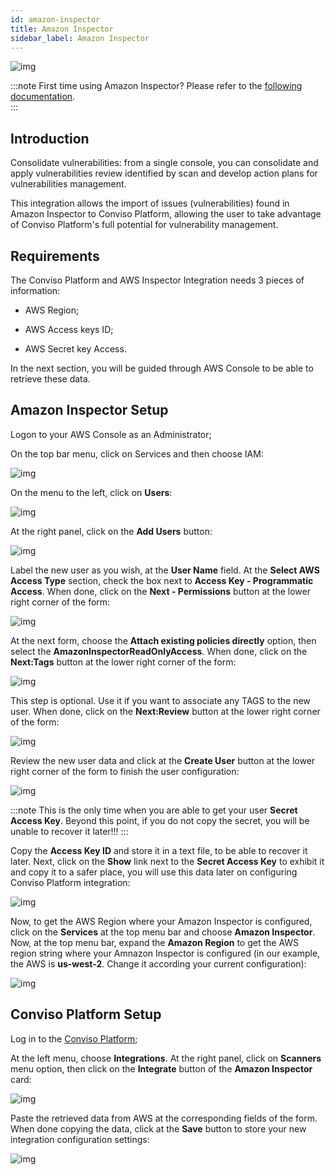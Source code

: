 ```yaml
---
id: amazon-inspector
title: Amazon Inspector
sidebar_label: Amazon Inspector
---
```


<div style={{textAlign: 'center'}}>

![img](../../static/img/amazon-inspector.png)

</div>

:::note
First time using Amazon Inspector? Please refer to the [following documentation](https://docs.aws.amazon.com/inspector/).  
:::

## Introduction

Consolidate vulnerabilities: from a single console, you can consolidate and apply vulnerabilities review identified by scan and develop action plans for vulnerabilities management.

This integration allows the import of issues (vulnerabilities) found in Amazon Inspector to Conviso Platform, allowing the user to take advantage of Conviso Platform's full potential for vulnerability management.

## Requirements

The Conviso Platform and AWS Inspector Integration needs 3 pieces of information:

- AWS Region;

- AWS Access keys ID;

- AWS Secret key Access.

In the next section, you will be guided through AWS Console to be able to retrieve these data. 

## Amazon Inspector Setup

Logon to your AWS Console as an Administrator;

On the top bar menu, click on Services and then choose IAM: 

<div style={{textAlign: 'center'}}>

![img](../../static/img/amazon-inspector-img0.png)

</div>

On the menu to the left, click on **Users**:

<div style={{textAlign: 'center'}}>

![img](../../static/img/amazon-inspector-img1.png)

</div>

At the right panel, click on the **Add Users** button:

<div style={{textAlign: 'center'}}>

![img](../../static/img/amazon-inspector-img2.png)

</div>

Label the new user as you wish, at the **User Name** field. At the **Select AWS Access Type** section, check the box next to **Access Key - Programmatic Access**. When done, click on the **Next - Permissions** button at the lower right corner of the form:

<div style={{textAlign: 'center'}}>

![img](../../static/img/amazon-inspector-img3.png)

</div>

At the next form, choose the **Attach existing policies directly** option, then select the **AmazonInspectorReadOnlyAccess**. When done, click on the **Next:Tags** button at the lower right corner of the form:

<div style={{textAlign: 'center'}}>

![img](../../static/img/amazon-inspector-img4.png)

</div>

This step is optional. Use it if you want to associate any TAGS to the new user. When done, click on the **Next:Review** button at the lower right corner of the form:

<div style={{textAlign: 'center'}}>

![img](../../static/img/amazon-inspector-img5.png)

</div>

Review the new user data and click at the **Create User** button at the lower right corner of the form to finish the user configuration:

<div style={{textAlign: 'center'}}>

![img](../../static/img/amazon-inspector-img6.png)

</div>

:::note
This is the only time when you are able to get your user **Secret Access Key**. Beyond this point, if you do not copy the secret, you will be unable to recover it later!!!
:::

Copy the **Access Key ID** and store it in a text file, to be able to recover it later. Next, click on the **Show** link next to the **Secret Access Key** to exhibit it and copy it to a safer place, you will use this data later on configuring Conviso Platform integration:

<div style={{textAlign: 'center'}}>

![img](../../static/img/amazon-inspector-img7.png)

</div>

Now, to get the AWS Region where your Amazon Inspector is configured, click on the **Services** at the top menu bar and choose **Amazon Inspector**. Now, at the top menu bar, expand the **Amazon Region** to get the AWS region string where your Amnazon Inspector is configured (in our example, the AWS is **us-west-2**. Change it according your current configuration):

<div style={{textAlign: 'center'}}>

![img](../../static/img/amazon-inspector-img8.png)

</div>

## Conviso Platform Setup

Log in to the [Conviso Platform](https://app.convisoappsec.com);

At the left menu, choose **Integrations**. At the right panel, click on **Scanners** menu option, then click on the **Integrate** button of the **Amazon Inspector** card:

<div style={{textAlign: 'center'}}>

![img](../../static/img/amazon-inspector-img9.png)

</div>

Paste the retrieved data from AWS at the corresponding fields of the form. When done copying the data, click at the **Save** button to store your new integration configuration settings:

<div style={{textAlign: 'center'}}>

![img](../../static/img/amazon-inspector-img10.png)

</div>